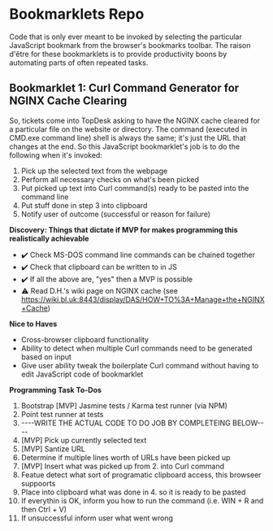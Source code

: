# Bookmarklets Repo
Code that is only ever meant to be invoked by selecting the particular JavaScript bookmark from the browser's bookmarks toolbar. The raison d'être for these bookmarklets is to provide productivity boons by automating parts of often repeated tasks.

## Bookmarklet 1: Curl Command Generator for NGINX Cache Clearing
So, tickets come into TopDesk asking to have the NGINX cache cleared for a particular file on the website or directory. The command (executed in CMD.exe command line) shell is always the same; it's just the URL that changes at the end. So this JavaScript bookmarklet's job is to do the following when it's invoked:

1. Pick up the selected text from the webpage
2. Perform all necessary checks on what's been picked 
3. Put picked up text into Curl command(s) ready to be pasted into the command line
4. Put stuff done in step 3 into clipboard
5. Notify user of outcome (successful or reason for failure)


**Discovery: Things that dictate if MVP for makes programming this realistically achievable**
 -  ✔️ Check MS-DOS command line commands can be chained together
 -  ✔️ Check that clipboard can be written to in JS
 -  ✔️ If all the above are, "yes" then a MVP is possible
  - ⚠️ Read D.H.'s wiki page on NGINX cache (see https://wiki.bl.uk:8443/display/DAS/HOW+TO%3A+Manage+the+NGINX+Cache)

**Nice to Haves**
 - Cross-browser clipboard functionality
 - Ability to detect when multiple Curl commands need to be generated based on input
 - Give user ability tweak the boilerplate Curl command without having to edit JavaScript code of bookmarklet

**Programming Task To-Dos**
1. Bootstrap [MVP] Jasmine tests / Karma test runner (via NPM)
2. Point test runner at tests
4. ----WRITE THE ACTUAL CODE TO DO JOB BY COMPLETEING BELOW----
3. [MVP] Pick up currently selected text
2. [MVP] Santize URL
3. Determine if multiple lines worth of URLs have been picked up
4. [MVP] Insert what was picked up from 2. into Curl command
5. Featue detect what sort of programatic clipboard access, this browseer suppoorts
6. Place into clipboard what was done in 4. so it is ready to be pasted
7. If everythin is OK, inform you how to run the command (i.e. WIN + R and then Ctrl + V)
8. If unsuccessful inform user what went wrong